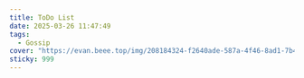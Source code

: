 ```yaml
---
title: ToDo List
date: 2025-03-26 11:47:49
tags: 
  - Gossip
cover: "https://evan.beee.top/img/208184324-f2640ade-587a-4f46-8ad1-7b4c1b31394f.png"
sticky: 999
---
```

